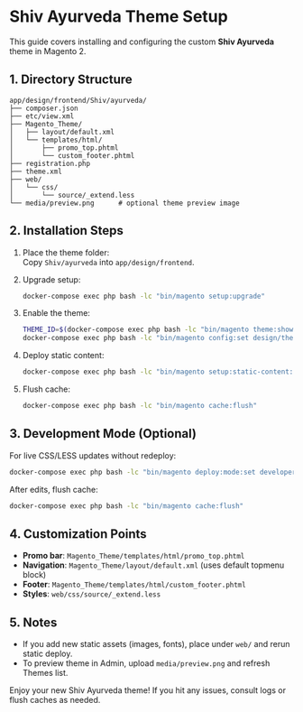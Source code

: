 # Shiv Ayurveda Theme Setup

This guide covers installing and configuring the custom **Shiv Ayurveda** theme in Magento 2.

## 1. Directory Structure

```
app/design/frontend/Shiv/ayurveda/
├── composer.json
├── etc/view.xml
├── Magento_Theme/
│   ├── layout/default.xml
│   └── templates/html/
│       ├── promo_top.phtml
│       └── custom_footer.phtml
├── registration.php
├── theme.xml
├── web/
│   └── css/
│       └── source/_extend.less
└── media/preview.png      # optional theme preview image
```

## 2. Installation Steps

1. Place the theme folder:  
   Copy `Shiv/ayurveda` into `app/design/frontend`.

2. Upgrade setup:  
   ```bash
   docker-compose exec php bash -lc "bin/magento setup:upgrade"
   ```

3. Enable the theme:  
   ```bash
   THEME_ID=$(docker-compose exec php bash -lc "bin/magento theme:show | grep 'Shiv Ayurveda Theme' | awk '{print $1}'")
   docker-compose exec php bash -lc "bin/magento config:set design/theme/theme_id $THEME_ID"
   ```

4. Deploy static content:  
   ```bash
   docker-compose exec php bash -lc "bin/magento setup:static-content:deploy -f"
   ```

5. Flush cache:  
   ```bash
   docker-compose exec php bash -lc "bin/magento cache:flush"
   ```

## 3. Development Mode (Optional)

For live CSS/LESS updates without redeploy:
```bash
docker-compose exec php bash -lc "bin/magento deploy:mode:set developer"
```  
After edits, flush cache:
```bash
docker-compose exec php bash -lc "bin/magento cache:flush"
```

## 4. Customization Points

- **Promo bar**: `Magento_Theme/templates/html/promo_top.phtml`  
- **Navigation**: `Magento_Theme/layout/default.xml` (uses default topmenu block)
- **Footer**: `Magento_Theme/templates/html/custom_footer.phtml`
- **Styles**: `web/css/source/_extend.less`

## 5. Notes

- If you add new static assets (images, fonts), place under `web/` and rerun static deploy.
- To preview theme in Admin, upload `media/preview.png` and refresh Themes list.

Enjoy your new Shiv Ayurveda theme! If you hit any issues, consult logs or flush caches as needed.
